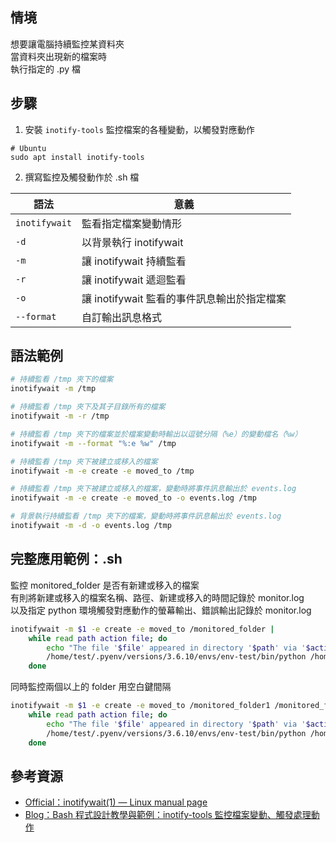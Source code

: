 ## 情境
想要讓電腦持續監控某資料夾  
當資料夾出現新的檔案時  
執行指定的 .py 檔  

## 步驟
1. 安裝 `inotify-tools` 監控檔案的各種變動，以觸發對應動作
  ```
  # Ubuntu
  sudo apt install inotify-tools
  ```
2. 撰寫監控及觸發動作於 .sh 檔
   
  |語法|意義|
  |----|----|
  |`inotifywait`|監看指定檔案變動情形|
  |`-d`|以背景執行 inotifywait|
  |`-m`|讓 inotifywait 持續監看|
  |`-r`|讓 inotifywait 遞迴監看|
  |`-o`|讓 inotifywait 監看的事件訊息輸出於指定檔案|
  |`--format`|自訂輸出訊息格式|

## 語法範例
```bash
# 持續監看 /tmp 夾下的檔案
inotifywait -m /tmp

# 持續監看 /tmp 夾下及其子目錄所有的檔案
inotifywait -m -r /tmp

# 持續監看 /tmp 夾下的檔案並於檔案變動時輸出以逗號分隔（%e）的變動檔名（%w）
inotifywait -m --format "%:e %w" /tmp

# 持續監看 /tmp 夾下被建立或移入的檔案
inotifywait -m -e create -e moved_to /tmp

# 持續監看 /tmp 夾下被建立或移入的檔案，變動時將事件訊息輸出於 events.log
inotifywait -m -e create -e moved_to -o events.log /tmp

# 背景執行持續監看 /tmp 夾下的檔案，變動時將事件訊息輸出於 events.log
inotifywait -m -d -o events.log /tmp
```

## 完整應用範例：.sh
監控 monitored_folder 是否有新建或移入的檔案  
有則將新建或移入的檔案名稱、路徑、新建或移入的時間記錄於 monitor.log  
以及指定 python 環境觸發對應動作的螢幕輸出、錯誤輸出記錄於 monitor.log  
```bash
inotifywait -m $1 -e create -e moved_to /monitored_folder |
    while read path action file; do
        echo "The file '$file' appeared in directory '$path' via '$action' at '$(date '+%Y/%m/%d %H:%M:%S')'" | tee -a monitor.log
        /home/test/.pyenv/versions/3.6.10/envs/env-test/bin/python /home/test/src/main.py $1 $2 | tee -a monitor.log
    done
```
同時監控兩個以上的 folder 用空白鍵間隔  
```bash
inotifywait -m $1 -e create -e moved_to /monitored_folder1 /monitored_folder2 |
    while read path action file; do
        echo "The file '$file' appeared in directory '$path' via '$action' at '$(date '+%Y/%m/%d %H:%M:%S')'" | tee -a monitor.log
        /home/test/.pyenv/versions/3.6.10/envs/env-test/bin/python /home/test/src/main.py $1 $2 | tee -a monitor.log
    done
```

## 參考資源
* [Official：inotifywait(1) — Linux manual page](https://man7.org/linux/man-pages/man1/inotifywait.1.html)
* [Blog：Bash 程式設計教學與範例：inotify-tools 監控檔案變動、觸發處理動作](https://officeguide.cc/bash-tutorial-inotify-tools-file-system-monitoring/)
